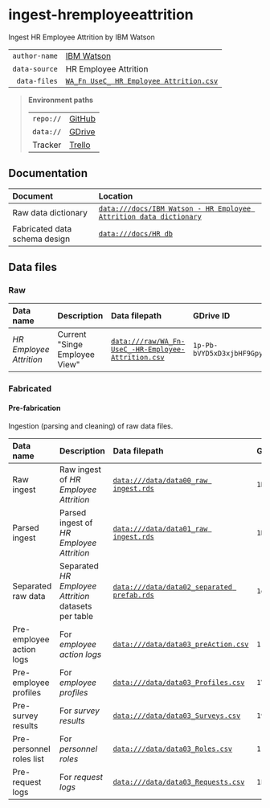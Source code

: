 # ingest-hremployeeattrition
Ingest HR Employee Attrition by IBM Watson

| | |
|--:|:--|
| `author-name` | [IBM Watson](https://www.ibm.com/communities/analytics/watson-analytics-blog/guide-to-sample-datasets/)
| `data-source` | HR Employee Attrition |
| `data-files` | [`WA_Fn UseC_ HR Employee Attrition.csv`](https://community.watsonanalytics.com/wp-content/uploads/2015/03/WA_Fn-UseC_-HR-Employee-Attrition.csv) |

> **Environment paths**
>
> | | |
> |--:|:--|
> | `repo://` | [GitHub](https://github.com/dataseer-carl/ingest-hremployeeattrition.git)
> | `data://` | [GDrive](https://drive.google.com/drive/folders/1hOHLPmvDvycpnxNYOMgIV5Z6uVcoSyuq?usp=sharing) |
> | Tracker | [Trello](https://trello.com/b/RU87srsJ) |

## Documentation

| Document | Location |
|:--|:--|
| Raw data dictionary | [`data:///docs/IBM Watson - HR Employee Attrition data dictionary`](https://docs.google.com/document/d/1mEhNCV_y2L9-2_3Zht9-hIc2Ts26st50KFvIOC1IDQQ/edit?usp=sharing) |
| Fabricated data schema design | [`data:///docs/HR db`](https://docs.google.com/document/d/1zEPq1AugDTmH0Talx7ACLHrWa-q4JgotMNiIrMbWhqI/edit?usp=sharing) |

## Data files

### Raw

| Data name | Description | Data filepath | GDrive ID |
|:--|:--|:--|:--|
| *HR Employee Attrition* | Current "Singe Employee View" | [`data:///raw/WA_Fn-UseC_-HR-Employee-Attrition.csv`](https://drive.google.com/open?id=1p-Pb-bVYD5xD3xjbHF9GpyUix15JJUZ3) |`1p-Pb-bVYD5xD3xjbHF9GpyUix15JJUZ3`|

### Fabricated

#### Pre-fabrication

Ingestion (parsing and cleaning) of raw data files.

| Data name | Description | Data filepath | GDrive ID | Input data | Processing script |
|:--|:--|:--|:--|:--|:--|
| Raw ingest | Raw ingest of *HR Employee Attrition* | [`data:///data/data00_raw ingest.rds`](https://drive.google.com/open?id=1D3cyht8tytCJrbxEwxcBd_o1palVLD7l) |`1D3cyht8tytCJrbxEwxcBd_o1palVLD7l`| *HR Employee Attrition* raw | `script00_raw ingest.R` |
| Parsed ingest | Parsed ingest of *HR Employee Attrition* | [`data:///data/data01_raw ingest.rds`](https://drive.google.com/open?id=1DN3gt-cV3xWUONNXpdQQy58mV4ksvCvm) |`1DN3gt-cV3xWUONNXpdQQy58mV4ksvCvm`| *HR Employee Attrition* raw ingest | `script01_clean ingest.ipynb` |
| Separated raw data | Separated *HR Employee Attrition* datasets per table | [`data:///data/data02_separated prefab.rds`](https://drive.google.com/open?id=1gw9tDFMCwAfu7ifbEruaUc0mdOGNwbhQ) |`1gw9tDFMCwAfu7ifbEruaUc0mdOGNwbhQ`| *HR Employee Attrition* parsed ingest | `script02_prefab.R` |
| Pre-employee action logs | For *employee action logs* | [`data:///data/data03_preAction.csv`](https://drive.google.com/open?id=1kqVQn4PqZIlyQVexUxYwoNgH5SIf2-Yd) |`1kqVQn4PqZIlyQVexUxYwoNgH5SIf2-Yd`|  | `script03_prep fab.R` |
| Pre-employee profiles | For *employee profiles* | [`data:///data/data03_Profiles.csv`](https://drive.google.com/open?id=1VE8kpX_Ojh1ZVVTK7wYycZ-Cl1bYShoL) |`1VE8kpX_Ojh1ZVVTK7wYycZ-Cl1bYShoL`|  | `script03_prep fab.R` |
| Pre-survey results | For *survey results* | [`data:///data/data03_Surveys.csv`](https://drive.google.com/open?id=19i0rF0Gd4Wlx20MId_K_0s85IB_zU0NV) |`19i0rF0Gd4Wlx20MId_K_0s85IB_zU0NV`|  | `script03_prep fab.R` |
| Pre-personnel roles list | For *personnel roles* | [`data:///data/data03_Roles.csv`](https://drive.google.com/open?id=1-V3BQ1emBvQiGKCXf69tufTtusJuBkId) |`1-V3BQ1emBvQiGKCXf69tufTtusJuBkId`|  | `script03_prep fab.R` |
| Pre-request logs | For *request logs* | [`data:///data/data03_Requests.csv`](https://drive.google.com/open?id=1E5DFMab_WQHsJVU5pgz9xE7kopZvGs3z) |`1E5DFMab_WQHsJVU5pgz9xE7kopZvGs3z`|  | `script03_prep fab.R` |
